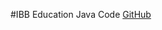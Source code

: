 #IBB Education Java Code
[GitHub](https://github.com/yunusakay/ibb_ecodation_javacore/tree/master/src/main/java/com/yunusakay)